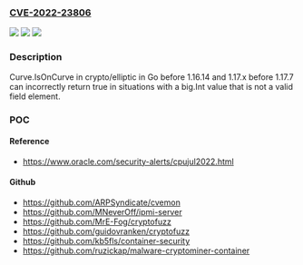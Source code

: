 ### [CVE-2022-23806](https://cve.mitre.org/cgi-bin/cvename.cgi?name=CVE-2022-23806)
![](https://img.shields.io/static/v1?label=Product&message=n%2Fa&color=blue)
![](https://img.shields.io/static/v1?label=Version&message=n%2Fa&color=blue)
![](https://img.shields.io/static/v1?label=Vulnerability&message=n%2Fa&color=brighgreen)

### Description

Curve.IsOnCurve in crypto/elliptic in Go before 1.16.14 and 1.17.x before 1.17.7 can incorrectly return true in situations with a big.Int value that is not a valid field element.

### POC

#### Reference
- https://www.oracle.com/security-alerts/cpujul2022.html

#### Github
- https://github.com/ARPSyndicate/cvemon
- https://github.com/MNeverOff/ipmi-server
- https://github.com/MrE-Fog/cryptofuzz
- https://github.com/guidovranken/cryptofuzz
- https://github.com/kb5fls/container-security
- https://github.com/ruzickap/malware-cryptominer-container

